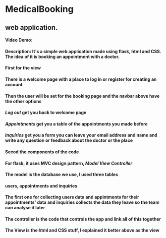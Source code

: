 # MedicalBooking
## web application.
#### Video Demo:  <URL HERE>
#### Description: It's a simple web application made using flask, html and CSS. The idea of it is booking an appointment with a doctor.

#### **First for the view**
#### There is a welcome page with a place to log in or register for creating an account
#### Then the user will be set for the booking page and the navbar above have the other options
#### *Log out* get you back to welcome page
#### *Appointments* get you a table of the appointments you made before
#### *Inquiries* get you a form you can leave your email address and name and write any question or feedback about the doctor or the place
#### 
#### 
#### **Secod the components of the code**
#### For flask, it uses MVC design pattern, *Model* *View* *Controller*
####
#### The model is the database we use, I used three tables
#### users, appointments and inquiries
#### The first one for collecting users data and appintments for their appointments' data and inquiries collects the data they leave so the team can analyse it later
#### 
####
#### The controller is the code that controls the app and link all of this together
####
####
#### The View is the html and CSS stuff, I explained it better above as the view
####

